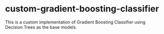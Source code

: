# custom-gradient-boosting-classifier

This is a custom implementation of Gradient Boosting Classifier using Decision Trees as the base models.
